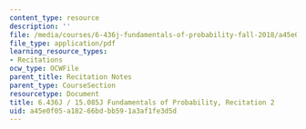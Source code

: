 ```yaml
---
content_type: resource
description: ''
file: /media/courses/6-436j-fundamentals-of-probability-fall-2018/a45e0f05a18266bdbb591a3af1fe3d5d_MIT6_436JF18_rec2.pdf
file_type: application/pdf
learning_resource_types:
- Recitations
ocw_type: OCWFile
parent_title: Recitation Notes
parent_type: CourseSection
resourcetype: Document
title: 6.436J / 15.085J Fundamentals of Probability, Recitation 2
uid: a45e0f05-a182-66bd-bb59-1a3af1fe3d5d
---
```


